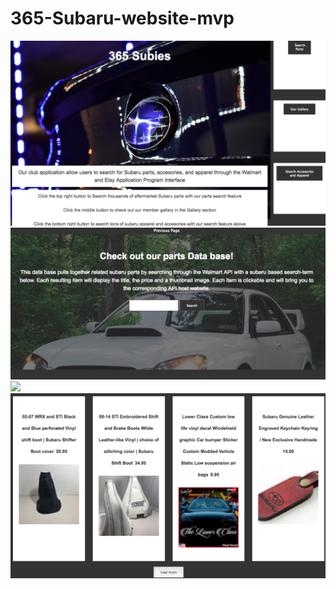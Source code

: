# 365-Subaru-website-mvp
![](/img/Start-page-View.png)
![](/img/parts-page-view.png)
![](/img/top-aapage-w/results.png)
![](/img/bottom-results-view.png)


